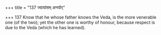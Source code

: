 +++
title = "137 ज्यायांसम् अनयोर्"

+++
137	Know that he whose father knows the Veda, is the more venerable one (of the two); yet the other one is worthy of honour, because respect is due to the Veda (which he has learned).